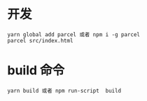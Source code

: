 # 开发
```
yarn global add parcel 或者 npm i -g parcel
parcel src/index.html
```
# build 命令
```
yarn build 或者 npm run-script  build
```
